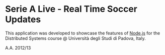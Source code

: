 # Serie A Live - Real Time Soccer Updates
This application was developed to showcase the features of [Node.js](http://nodejs.org) for the Distributed Systems course @ Università degli Studi di Padova, Italy.

A.A. 2012/13